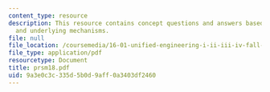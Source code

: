 ```yaml
---
content_type: resource
description: This resource contains concept questions and answers based on the phenomena
  and underlying mechanisms.
file: null
file_location: /coursemedia/16-01-unified-engineering-i-ii-iii-iv-fall-2005-spring-2006/9a3e0c3c335d5b0d9aff0a3403df2460_prsm18.pdf
file_type: application/pdf
resourcetype: Document
title: prsm18.pdf
uid: 9a3e0c3c-335d-5b0d-9aff-0a3403df2460
---
```

